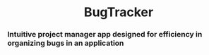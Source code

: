 

 <h1 align="center">BugTracker</h1>


<h3>Intuitive project manager app designed for efficiency in organizing bugs in an application</h3>
